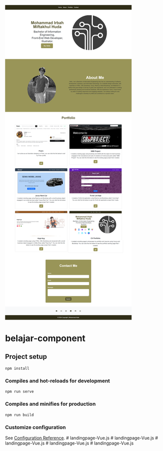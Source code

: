 <img src="./src/assets/cv-portfolio-full-new.png" alt="CV Portfolio Full" />

# belajar-component

## Project setup

```
npm install
```

### Compiles and hot-reloads for development

```
npm run serve
```

### Compiles and minifies for production

```
npm run build
```

### Customize configuration

See [Configuration Reference](https://cli.vuejs.org/config/).
#   l a n d i n g p a g e - V u e . j s 
 
 #   l a n d i n g p a g e - V u e . j s 
 
 #   l a n d i n g p a g e - V u e . j s 
 
 #   l a n d i n g p a g e - V u e . j s 
 
 #   l a n d i n g p a g e - V u e . j s 
 
 
